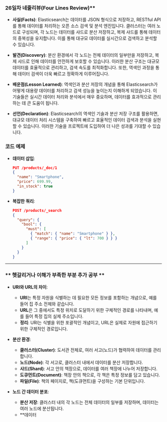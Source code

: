 ### 26일차 네줄리뷰(Four Lines Review)**

- **사실(Facts)**: Elasticsearch는 데이터를 JSON 형식으로 저장하고, RESTful API를 통해 데이터를 처리하는 오픈 소스 검색 및 분석 엔진입니다. 클러스터는 여러 노드로 구성되며, 각 노드는 데이터를 샤드로 분산 저장하고, 복제 샤드를 통해 데이터의 중복성을 유지합니다. 이를 통해 대규모 데이터를 실시간으로 검색하고 분석할 수 있습니다.

- **발견(Discovery)**: 분산 환경에서 각 노드는 전체 데이터의 일부만을 저장하고, 복제 샤드로 인해 데이터를 안전하게 보호할 수 있습니다. 이러한 분산 구조는 대규모 데이터를 효율적으로 관리하고, 검색 속도를 최적화합니다. 또한, 역색인 과정을 통해 데이터 검색이 더욱 빠르고 정확하게 이루어집니다.

- **배운점(Lesson Learned)**: 역색인과 분산 저장의 개념을 통해 Elasticsearch가 어떻게 대용량 데이터를 처리하고 검색 성능을 높이는지 이해하게 되었습니다. 이 기술들은 실시간 데이터 처리와 분석에서 매우 중요하며, 데이터를 효과적으로 관리하는 데 큰 도움이 됩니다.

- **선언(Declaration)**: Elasticsearch의 역색인 기술과 분산 저장 구조를 활용하면, 대규모 데이터 처리 시스템을 구축하여 빠르고 효율적인 데이터 검색과 분석을 실현할 수 있습니다. 이러한 기술을 프로젝트에 도입하여 더 나은 성과를 기대할 수 있습니다.

### **코드 예제**

- **데이터 삽입**:

    ```json
    PUT /products/_doc/1
    {
      "name": "Smartphone",
      "price": 699.99,
      "in_stock": true
    }
    ```

- **복잡한 쿼리**:

    ```json
    POST /products/_search
    {
      "query": {
        "bool": {
          "must": [
            { "match": { "name": "Smartphone" } },
            { "range": { "price": { "lt": 700 } } }
          ]
        }
      }
    }
    ```

---

### ** 헷갈리거나 이해가 부족한 부분 추가 공부 **

- **URI와 URL의 차이**:
    - **URI**는 특정 자원을 식별하는 데 필요한 모든 정보를 포함하는 개념으로, 예를 들어 집 주소 전체와 같습니다.
    - **URL**은 그 중에서도 특정 위치로 도달하기 위한 구체적인 경로를 나타내며, 예를 들어 특정 집의 실제 주소입니다.
    - **정리**: URI는 식별을 위한 포괄적인 개념이고, URL은 실제로 자원에 접근하기 위한 구체적인 경로입니다.

- **분산 환경**:
    - **클러스터(Cluster)**: 도서관 전체로, 여러 서고(노드)가 협력하여 데이터를 관리합니다.
    - **노드(Node)**: 각 서고로, 클러스터 내에서 데이터를 분산 저장합니다.
    - **샤드(Shard)**: 서고 안의 책장으로, 데이터를 여러 책장에 나누어 저장합니다.
    - **도큐먼트(Document)**: 책장 안의 책으로, 각 책은 특정 정보를 담고 있습니다.
    - **파일(File)**: 책의 페이지로, 책(도큐먼트)을 구성하는 기본 단위입니다.

- **노드 간 데이터 분포**:
    - **분산 저장**: 클러스터 내의 각 노드는 전체 데이터의 일부를 저장하며, 데이터는 여러 노드에 분산됩니다.
    - **데이터
